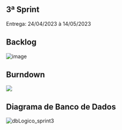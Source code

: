 <h2 style="font -weight: bold; margin=bottom: margin-bottom: 0px">
    3ª Sprint
</h2>
<p>Entrega: 24/04/2023 à 14/05/2023</p>

## Backlog
![image](https://github.com/meta-build/Projeto-IONIC-Health/assets/90328897/668b9033-58d0-4085-ac3d-7c13a723f662)


## Burndown
<img src='https://github.com/meta-build/Projeto-IONIC-Health/assets/90328897/291f802e-2bb3-46af-8916-08ef6ecfaeeb' />

## Diagrama de Banco de Dados
![dbLogico_sprint3](https://github.com/meta-build/Projeto-IONIC-Health/assets/98782797/f1418aa2-c583-4f4c-a260-795f0b6481b8)

